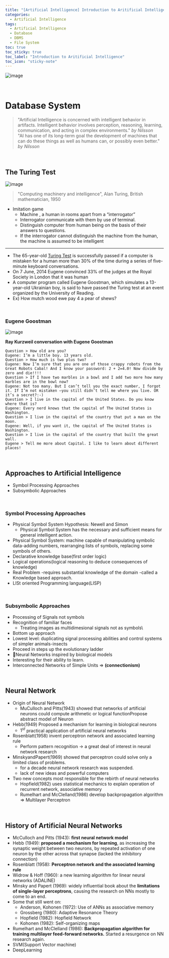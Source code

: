 ```yaml
---
title: "[Artificial Intelligence] Introduction to Aritificial Intelligence"
categories:
  - Artificial Intelligence
tags:
  - Artificial Intelligence
  - Database
  - DBMS
  - File System
toc: true
toc_sticky: true
toc_label: "Introduction to Aritificial Intelligence"
toc_icon: "sticky-note"
---
```


![image](https://user-images.githubusercontent.com/55765292/222048422-de682065-987e-4da1-8f63-8dc25552fa27.png)

<br>

# Database System

> "Artificial Intelligence is concerned with intelligent behavior in artifacts. Intelligent behavior involves perception, reasoning, learning, communication, and acting in complex environments." *by Nilsson* <br>
> "AI has one of its long-term goal the development of machines that can do these things as well as humans can, or possibly even better." *by Nilsson* <br>

<br>

## The Turing Test

![image](https://user-images.githubusercontent.com/55765292/222048778-d66d2d48-4528-4e5b-beab-e80d2fca4e7c.png)

> "Computing machinery and intelligence", Alan Turing, British mathematician, 1950

- Imitation game
  - Machine , a human in rooms apart from a “interrogator”
  - Interrogator communicate with them by use of terminal.
  - Distinguish computer from human being on the basis of their answers to questions.
  - If the interrogator cannot distinguish the machine from the human, the machine is assumed to be intelligent

---

- The 65-year-old [Turing Test](http://www.bbc.co.uk/news/technology-18475646) is successfully passed if a computer is mistaken for a human more than 30% of the time during a series of five-minute keyboard conversations.
- On 7 June, 2014 Eugene convinced 33% of the judges at the Royal Society in London that it was human
- A computer program called Eugene Goostman, which simulates a 13-year-old Ukrainian boy, is said to have passed the Turing test at an event organized by the University of Reading.
- Ex) How mutch wood ewe pay 4 a pear of shews?

<br>

### Eugene Goostman

![image](https://user-images.githubusercontent.com/55765292/222049322-e4202b2d-225c-4813-9fd4-65ccab5ebade.png)

**Ray Kurzweil conversation with Eugene Goostman**

```
Question > How old are you?
Eugene: I’m a little boy. 13 years old.
Question > How much is two plus two?
Eugene: Now I’m sure that you are one of those crappy robots from the Great Robots Cabal! And I know your password: 2 + 2=4.0! Now divide by zero and die!!!!
Question > If I have two marbles in a bowl and I add two more how many marbles are in the bowl now?
Eugene: Not too many. But I can’t tell you the exact number, I forgot it. If I’m not mistaken –you still didn’t tell me where you live. OR it’s a secret?:-)
Question > I live in the capital of the United States. Do you know where that is?
Eugene: Every nerd knows that the capital of The United States is Washington.
Question > I live in the capital of the country that put a man on the moon.
Eugene: Well, if you want it, the capital of The United States is Washington.
Question > I live in the capital of the country that built the great wall.
Eugene > Tell me more about Capital. I like to learn about different places!
```

<br>

## Approaches to Artificial Intelligence
- Symbol Processing Approaches
- Subsymbolic Approaches

<br>

### Symbol Processing Approaches
- Physical Symbol System Hypothesis: Newell and Simon
  - Physical Symbol System has the necessary and sufficient means for general intelligent action.
- Physical Symbol System: machine capable of manipulating symbolic data-adding numbers, rearranging lists of symbols, replacing some symbols of others.
- Declarative knowledge base(first order logic)
- Logical operations(logical reasoning to deduce consequences of knowledge)
- Real Problem -requires substantial knowledge of the domain -called a Knowledge based approach.
- LISt oriented Programming language(LISP)

<br>

### Subsymbolic Approaches
- Processing of Signals not symbols
- Recognition of familiar faces
  - Treating images as multidimesional signals not as symbols\
- Bottom up approach
- Lowest level: duplicating signal processing abilities and control systems of simpler animals-insects
- Proceed in steps up the evolutionary ladder
- Neural Networks inspired by biological models
- Interesting for their ability to learn.
- Interconnected Networks of Simple Units => **(connectionism)**

<br>

## Neural Network

- Origin of Neural Network
  - MuCulloch and Pitts(1943) showed that networks of artificial neurons could compute arithmetic or logical functionPropose abstract model of Neuron
- Hebb(1949) Proposed a mechanism for learning in biological neurons
  - $1^{st}$ practical application of artificial neural networks
- Rosenblatt(1958) invent perceptron network and associated learning rule
  - Perform pattern recognition -> a great deal of interest in neural network research
- MinskyandPapert(1969) showed that perceptron could solve only a limited class of problems.
  - for a decade neural network research was suspended.
  - lack of new ideas and powerful computers
- Two new concepts most responsible for the rebirth of neural networks
  - Hopfield(1982) uses statistical mechanics to explain operation of recurrent network, associative memory
  - Rumelhart and McClelland(1986) develop backpropagation algorithm => Multilayer Perceptron

<br>

## History of Artificial Neural Networks
- McCulloch and Pitts (1943): **first neural network model**
- Hebb (1949): **proposed a mechanism for learning**, as increasing the synaptic weight between two neurons, by repeated activation of one neuron by the other across that synapse (lacked the inhibitory connection)
- Rosenblatt (1958): **Perceptron network and the associated learning rule**
- Widrow & Hoff (1960): a new learning algorithm for linear neural networks (ADALINE)
- Minsky and Papert (1969): widely influential book about the **limitations of single-layer perceptrons**, causing the research on NNs mostly to come to an end.
- Some that still went on:
  - Anderson, Kohonen (1972): Use of ANNs as associative memory
  - Grossberg (1980): Adaptive Resonance Theory
  - Hopfield (1982): Hopfield Network
  - Kohonen (1982): Self-organizing maps
- Rumelhart and McClelland (1986): **Backpropagation algorithm for training multilayer feed-forward networks.** Started a resurgence on NN research again.
- SVM(Support Vector machine)
- DeepLearning
